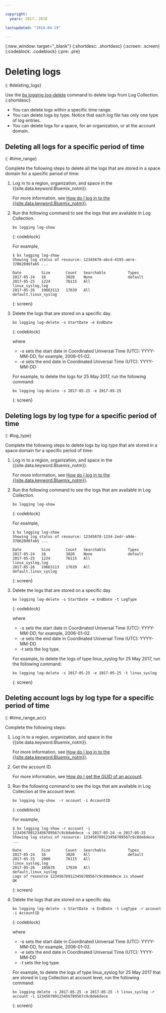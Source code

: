 ```yaml
---

copyright:
  years: 2017, 2018

lastupdated: "2018-04-19"

---
```



{:new_window: target="_blank"}
{:shortdesc: .shortdesc}
{:screen: .screen}
{:codeblock: .codeblock}
{:pre: .pre}

# Deleting logs
{: #deleting_logs}

Use the [bx logging log-delete](/docs/services/CloudLogAnalysis/reference/log_analysis_cli_cloud.html#delete) command to delete logs from Log Collection. 
{:shortdesc}

* You can delete logs within a specific time range.
* You can delete logs by type. Notice that each log file has only one type of log entries.
* You can delete logs for a space, for an organization, or at the account domain.


## Deleting all logs for a specific period of time
{: #time_range}

Complete the following steps to delete all the logs that are stored in a space domain for a specific period of time:

1. Log in to a region, organization, and space in the {{site.data.keyword.Bluemix_notm}}. 

    For more information, see [How do I log in to the {{site.data.keyword.Bluemix_notm}}](/docs/services/CloudLogAnalysis/qa/cli_qa.html#login).
    
2. Run the following command to see the logs that are available in Log Collection.

    ```
    bx logging log-show
    ```
    {: codeblock}
    
    For example,
    
    ```
    $ bx logging log-show
    Showing log status of resource: 12345678-abcd-4193-aere-378620d6fab5 ...

    Date         Size       Count   Searchable          Types   
	2017-05-24   16         3020    None                default
	2017-05-25   1224       76115   All                 linux_syslog,log
    2017-05-26   19663113   17639   All                 default,linux_syslog  
    ```
    {: screen}
	
3. Delete the logs that are stored on a specific day.

    ```
	bx logging log-delete -s StartDate -e EndDate
	```
	{: codeblock}
	
	where
	
	* *-s* sets the start date in Coordinated Universal Time (UTC): YYYY-MM-DD, for example, 2006-01-02.
    * *-e* sets the end date in Coordinated Universal Time (UTC): YYYY-MM-DD
    	
	For example, to delete the logs for 25 May 2017, run the following command:
	
	```
	bx logging log-delete -s 2017-05-25 -e 2017-05-25
	```
	{: screen}

	
## Deleting logs by log type for a specific period of time 
{: #log_type}

Complete the following steps to delete logs by log type that are stored in a space domain for a specific period of time:

1. Log in to a region, organization, and space in the {{site.data.keyword.Bluemix_notm}}. 

    For more information, see [How do I log in to the {{site.data.keyword.Bluemix_notm}}](/docs/services/CloudLogAnalysis/qa/cli_qa.html#login).
    
2. Run the following command to see the logs that are available in Log Collection.

    ```
    bx logging log-show
    ```
    {: codeblock}
    
    For example,
    
    ```
    $ bx logging log-show
    Showing log status of resource: 12345678-1234-2edr-a9de-378620d6fab5 ...

    Date         Size       Count   Searchable          Types   
	2017-05-24   16         3020    None                default
	2017-05-25   1224       76115   All                 linux_syslog,log
    2017-05-26   19663113   17639   All                 default,linux_syslog  
    ```
    {: screen}
	
3. Delete the logs that are stored on a specific day.

    ```
	bx logging log-delete -s StartDate -e EndDate -t LogType
	```
	{: codeblock}
	
	where
	
	* *-s* sets the start date in Coordinated Universal Time (UTC): YYYY-MM-DD, for example, 2006-01-02.
    * *-e* sets the end date in Coordinated Universal Time (UTC): YYYY-MM-DD
	* *-t* sets the log type.
    	
	For example, to delete the logs of type linux_syslog for 25 May 2017, run the following command:
	
	```
	bx logging log-delete -s 2017-05-25 -e 2017-05-25 -t linux_syslog
	```
	{: screen}

		
	
## Deleting account logs by log type for a specific period of time 
{: #time_range_acc}

Complete the following steps:

1. Log in to a region, organization, and space in the {{site.data.keyword.Bluemix_notm}}. 

    For more information, see [How do I log in to the {{site.data.keyword.Bluemix_notm}}](/docs/services/CloudLogAnalysis/qa/cli_qa.html#login).
	
2. Get the account ID.

    For more information, see [How do I get the GUID of an account](/docs/services/CloudLogAnalysis/qa/cli_qa.html#account_guid).
    
3. Run the following command to see the logs that are available in Log Collection at the account level.

    ```
    bx logging log-show  -r account -i AccountID
    ```
    {: codeblock}
    
    For example,
    
    ```
    $ bx logging log-show -r account -i 123456789123456789567c9c8de6dece -s 2017-05-24 -e 2017-05-25
	Showing log status of resource: 123456789123456789567c9c8de6dece ...

    Date         Size       Count   Searchable          Types   
	2017-05-24   16         3020    All                 default
	2017-05-25   2000       76115   All                 linux_syslog,log
    2017-05-26   195678     17639   All                 default,linux_syslog    
    Logs of resource 123456789123456789567c9c8de6dece is showed
    OK
    ```
    {: screen}
	
4. Delete the logs that are stored on a specific day.

    ```
	bx logging log-delete -s StartDate -e EndDate -t LogType -r account -i AccountID
	```
	{: codeblock}
	
	where
	
	* *-s* sets the start date in Coordinated Universal Time (UTC): YYYY-MM-DD, for example, 2006-01-02.
    * *-e* sets the end date in Coordinated Universal Time (UTC): YYYY-MM-DD
	* *-t* sets the log type.
    	
	For example, to delete the logs of type linux_syslog for 25 May 2017 that are stored in Log Collection at account level, run the following command:
	
	```
	bx logging delete -s 2017-05-25 -e 2017-05-25 -t linux_syslog -r account -i 123456789123456789567c9c8de6dece
	```
	{: screen}
	








